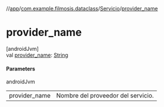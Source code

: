 //[app](../../../index.md)/[com.example.filmosis.dataclass](../index.md)/[Servicio](index.md)/[provider_name](provider_name.md)

# provider_name

[androidJvm]\
val [provider_name](provider_name.md): [String](https://kotlinlang.org/api/latest/jvm/stdlib/kotlin/-string/index.html)

#### Parameters

androidJvm

| | |
|---|---|
| provider_name | Nombre del proveedor del servicio. |
